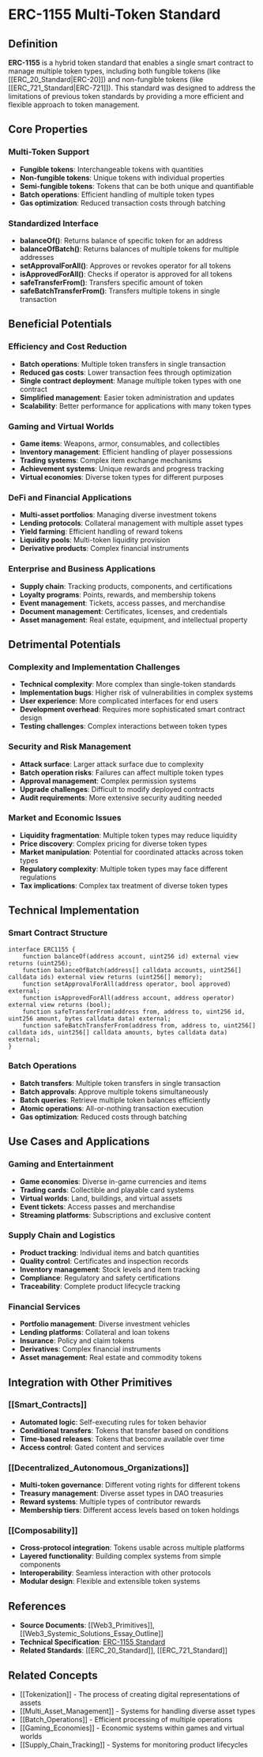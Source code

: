# ERC-1155 Multi-Token Standard

## Definition

**ERC-1155** is a hybrid token standard that enables a single smart contract to manage multiple token types, including both fungible tokens (like [[ERC_20_Standard|ERC-20]]) and non-fungible tokens (like [[ERC_721_Standard|ERC-721]]). This standard was designed to address the limitations of previous token standards by providing a more efficient and flexible approach to token management.

## Core Properties

### Multi-Token Support
- **Fungible tokens**: Interchangeable tokens with quantities
- **Non-fungible tokens**: Unique tokens with individual properties
- **Semi-fungible tokens**: Tokens that can be both unique and quantifiable
- **Batch operations**: Efficient handling of multiple token types
- **Gas optimization**: Reduced transaction costs through batching

### Standardized Interface
- **balanceOf()**: Returns balance of specific token for an address
- **balanceOfBatch()**: Returns balances of multiple tokens for multiple addresses
- **setApprovalForAll()**: Approves or revokes operator for all tokens
- **isApprovedForAll()**: Checks if operator is approved for all tokens
- **safeTransferFrom()**: Transfers specific amount of token
- **safeBatchTransferFrom()**: Transfers multiple tokens in single transaction

## Beneficial Potentials

### Efficiency and Cost Reduction
- **Batch operations**: Multiple token transfers in single transaction
- **Reduced gas costs**: Lower transaction fees through optimization
- **Single contract deployment**: Manage multiple token types with one contract
- **Simplified management**: Easier token administration and updates
- **Scalability**: Better performance for applications with many token types

### Gaming and Virtual Worlds
- **Game items**: Weapons, armor, consumables, and collectibles
- **Inventory management**: Efficient handling of player possessions
- **Trading systems**: Complex item exchange mechanisms
- **Achievement systems**: Unique rewards and progress tracking
- **Virtual economies**: Diverse token types for different purposes

### DeFi and Financial Applications
- **Multi-asset portfolios**: Managing diverse investment tokens
- **Lending protocols**: Collateral management with multiple asset types
- **Yield farming**: Efficient handling of reward tokens
- **Liquidity pools**: Multi-token liquidity provision
- **Derivative products**: Complex financial instruments

### Enterprise and Business Applications
- **Supply chain**: Tracking products, components, and certifications
- **Loyalty programs**: Points, rewards, and membership tokens
- **Event management**: Tickets, access passes, and merchandise
- **Document management**: Certificates, licenses, and credentials
- **Asset management**: Real estate, equipment, and intellectual property

## Detrimental Potentials

### Complexity and Implementation Challenges
- **Technical complexity**: More complex than single-token standards
- **Implementation bugs**: Higher risk of vulnerabilities in complex systems
- **User experience**: More complicated interfaces for end users
- **Development overhead**: Requires more sophisticated smart contract design
- **Testing challenges**: Complex interactions between token types

### Security and Risk Management
- **Attack surface**: Larger attack surface due to complexity
- **Batch operation risks**: Failures can affect multiple token types
- **Approval management**: Complex permission systems
- **Upgrade challenges**: Difficult to modify deployed contracts
- **Audit requirements**: More extensive security auditing needed

### Market and Economic Issues
- **Liquidity fragmentation**: Multiple token types may reduce liquidity
- **Price discovery**: Complex pricing for diverse token types
- **Market manipulation**: Potential for coordinated attacks across token types
- **Regulatory complexity**: Multiple token types may face different regulations
- **Tax implications**: Complex tax treatment of diverse token types

## Technical Implementation

### Smart Contract Structure
```solidity
interface ERC1155 {
    function balanceOf(address account, uint256 id) external view returns (uint256);
    function balanceOfBatch(address[] calldata accounts, uint256[] calldata ids) external view returns (uint256[] memory);
    function setApprovalForAll(address operator, bool approved) external;
    function isApprovedForAll(address account, address operator) external view returns (bool);
    function safeTransferFrom(address from, address to, uint256 id, uint256 amount, bytes calldata data) external;
    function safeBatchTransferFrom(address from, address to, uint256[] calldata ids, uint256[] calldata amounts, bytes calldata data) external;
}
```

### Batch Operations
- **Batch transfers**: Multiple token transfers in single transaction
- **Batch approvals**: Approve multiple tokens simultaneously
- **Batch queries**: Retrieve multiple token balances efficiently
- **Atomic operations**: All-or-nothing transaction execution
- **Gas optimization**: Reduced costs through batching

## Use Cases and Applications

### Gaming and Entertainment
- **Game economies**: Diverse in-game currencies and items
- **Trading cards**: Collectible and playable card systems
- **Virtual worlds**: Land, buildings, and virtual assets
- **Event tickets**: Access passes and merchandise
- **Streaming platforms**: Subscriptions and exclusive content

### Supply Chain and Logistics
- **Product tracking**: Individual items and batch quantities
- **Quality control**: Certificates and inspection records
- **Inventory management**: Stock levels and item tracking
- **Compliance**: Regulatory and safety certifications
- **Traceability**: Complete product lifecycle tracking

### Financial Services
- **Portfolio management**: Diverse investment vehicles
- **Lending platforms**: Collateral and loan tokens
- **Insurance**: Policy and claim tokens
- **Derivatives**: Complex financial instruments
- **Asset management**: Real estate and commodity tokens

## Integration with Other Primitives

### [[Smart_Contracts]]
- **Automated logic**: Self-executing rules for token behavior
- **Conditional transfers**: Tokens that transfer based on conditions
- **Time-based releases**: Tokens that become available over time
- **Access control**: Gated content and services

### [[Decentralized_Autonomous_Organizations]]
- **Multi-token governance**: Different voting rights for different tokens
- **Treasury management**: Diverse asset types in DAO treasuries
- **Reward systems**: Multiple types of contributor rewards
- **Membership tiers**: Different access levels based on token holdings

### [[Composability]]
- **Cross-protocol integration**: Tokens usable across multiple platforms
- **Layered functionality**: Building complex systems from simple components
- **Interoperability**: Seamless interaction with other protocols
- **Modular design**: Flexible and extensible token systems

## References

- **Source Documents**: [[Web3_Primitives]], [[Web3_Systemic_Solutions_Essay_Outline]]
- **Technical Specification**: [ERC-1155 Standard](https://eips.ethereum.org/EIPS/eip-1155)
- **Related Standards**: [[ERC_20_Standard]], [[ERC_721_Standard]]

## Related Concepts

- [[Tokenization]] - The process of creating digital representations of assets
- [[Multi_Asset_Management]] - Systems for handling diverse asset types
- [[Batch_Operations]] - Efficient processing of multiple operations
- [[Gaming_Economies]] - Economic systems within games and virtual worlds
- [[Supply_Chain_Tracking]] - Systems for monitoring product lifecycles
